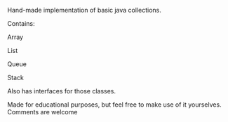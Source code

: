 Hand-made implementation of basic java collections.

Contains:

  Array
  
  List
  
  Queue
  
  Stack

Also has interfaces for those classes.
  
Made for educational purposes, but feel free to make use of it yourselves. 
Comments are welcome
